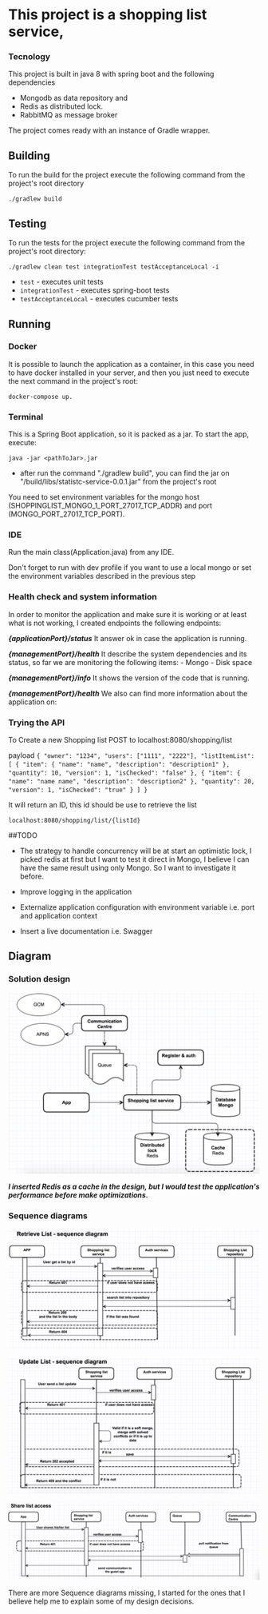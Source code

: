 # This project is a shopping list service, 
 
### Tecnology
This project is built in java 8 with spring boot and the following dependencies 
- Mongodb as data repository and 
- Redis as distributed lock.
- RabbitMQ as message broker

The project comes ready with an instance of Gradle wrapper. 

## Building
To run the build for the project execute the following command from the project's root directory

```
./gradlew build
```

## Testing 
To run the tests for the project execute the following command from the project's root directory:

```
./gradlew clean test integrationTest testAcceptanceLocal -i
```
* `test` - executes unit tests
* `integrationTest` - executes spring-boot tests
* `testAcceptanceLocal` - executes cucumber tests 

## Running

### Docker 
 It is possible to launch the application as a container, in this case you need to have docker installed in your server,
  and then you just need to execute the next command in the project's root:
  
```
docker-compose up.
```

### Terminal 
This is a Spring Boot application, so it is packed as a jar. 
To start the app, execute:
```
java -jar <pathToJar>.jar

```
- after run the command "./gradlew build", you can find the jar on "/build/libs/statistc-service-0.0.1.jar" from the project's root

You need to set environment variables for the mongo host (SHOPPINGLIST_MONGO_1_PORT_27017_TCP_ADDR) and port (MONGO_PORT_27017_TCP_PORT).

### IDE
Run the main class(Application.java) from any IDE.

Don't forget to run with dev profile if you want to use a local mongo or set the environment variables described in the previous step

### Health check and system information

In order to monitor the application and make sure it is working or at least what is not working, I created endpoints the
following endpoints:

***{applicationPort}/status***
    It answer ok in case the application is running.
    
***{managementPort}/health***
    It describe the system dependencies and its status, so far we are monitoring the following items:
    - Mongo
    - Disk space
    
***{managementPort}/info***
    It shows the version of the code that is running.
    
***{managementPort}/health***
 We also can find more information about the application on: 
    

### Trying the API

To Create a new Shopping list
 POST to localhost:8080/shopping/list
 
 payload 
    ```
    {
    		"owner": "1234",
    		"users": ["1111", "2222"],
    		"listItemList": [
    			{
    				"item": {
    					"name": "name",
    					"description": "description1"
    				},
    				"quantity": 10,
    				"version": 1,
    				"isChecked": "false"
    			},
    			{
    				"item": {	
    					"name": "name name",
    					"description": "description2"
    				},
    				"quantity": 20,
    				"version": 1,
    				"isChecked": "true"
    			}
    		]
    	}
    ```
    
  It will return an ID, this id should be use to retrieve the list
  
  ```
  localhost:8080/shopping/list/{listId}
  ```
    
##TODO
- The strategy to handle concurrency will be at start an optimistic lock, I picked redis at first but I want to test it direct in Mongo,
 I believe I can have the same result using only Mongo. So I want to investigate it before.

- Improve logging in the application

- Externalize application configuration with environment variable i.e. port and application context  

- Insert a live documentation i.e. Swagger

## Diagram

### Solution design

![Solution](diagram/design.png?raw=true "Solution design")


***I inserted Redis as a cache in the design, but I would test the application's performance before make optimizations.***
 
### Sequence diagrams

![Retrieve list](diagram/retrieve-list.png?raw=true "Sequence diagram - retrieve list")

![Update list](diagram/update-list.png?raw=true "Sequence diagram - update list")

![Share list](diagram/share-list.png?raw=true "Sequence diagram - share list")


There are more Sequence diagrams missing, I started for the ones that I believe help me to explain some of my design decisions.